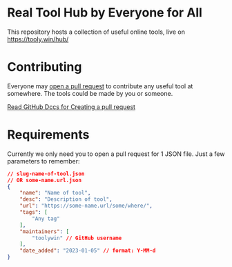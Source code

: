# Real Tool Hub by Everyone for All
This repository hosts a collection of useful online tools, live on https://tooly.win/hub/

# Contributing
Everyone may [open a pull request](https://github.com/toolywin/external/compare) to contribute any useful tool at somewhere. The tools could be made by you or someone.

[Read GitHub Dccs for Creating a pull request](https://docs.github.com/en/pull-requests/collaborating-with-pull-requests/proposing-changes-to-your-work-with-pull-requests/creating-a-pull-request)

# Requirements
Currently we only need you to open a pull request for 1 JSON file. Just a few parameters to remember:
```json
// slug-name-of-tool.json
// OR some-name.url.json
{
	"name": "Name of tool",
	"desc": "Description of tool",
	"url": "https://some-name.url/some/where/",
	"tags": [
		"Any tag"
	],
	"maintainers": [
		"toolywin" // GitHub username
	],
	"date_added": "2023-01-05" // format: Y-MM-d
}
```
